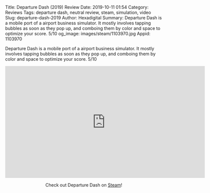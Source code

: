 Title: Departure Dash (2019) Review
Date: 2019-10-11 01:54
Category: Reviews
Tags: departure dash, neutral review, steam, simulation, video
Slug: departure-dash-2019
Author: Hexadigital
Summary: Departure Dash is a mobile port of a airport business simulator. It mostly involves tapping bubbles as soon as they pop up, and comboing them by color and space to optimize your score. 5/10
og_image: images/steam/1103970.jpg
Appid: 1103970

Departure Dash is a mobile port of a airport business simulator. It mostly involves tapping bubbles as soon as they pop up, and comboing them by color and space to optimize your score. 5/10

<center><iframe src="https://www.youtube.com/embed/OH_7wN2TOl0?feature=oembed" allow="accelerometer; autoplay; encrypted-media; gyroscope; picture-in-picture" width="640" height="360" frameborder="0"></iframe>

Check out Departure Dash on [Steam](https://store.steampowered.com/app/1103970/?curator_clanid=34633900)!</center>